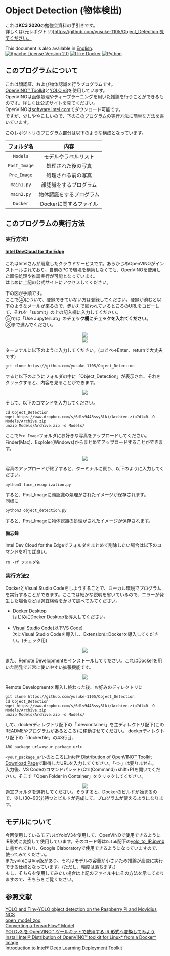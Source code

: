 # Object Detection (物体検出)  
これは<b>KC3 2020</b>の勉強会資料の手引きです。  
詳しくは(元レポジトリ)[https://github.com/yusuke-1105/Object_Detection]見てください。  

This document is also available in [English](https://github.com/yusuke-1105/Object_Detection/blob/master/README_EN.md).   
[![Apache License Version 2.0](https://img.shields.io/badge/license-Apache_2.0-green.svg)](LICENSE)
[![I like Docker](https://img.shields.io/badge/I%20like-Docker%20-blue)]()
[![Python](https://img.shields.io/badge/Python-%20-red)]()  


## このプログラムについて  

これは顔認証、および物体認識を行うプログラムです。  
[OpenVINO™ Toolkit](https://01.org/openvinotoolkit)と[YOLO v3](https://pjreddie.com/darknet/yolo/)を使用しています。  
OpenVINOは画像処理やディープラーニングを用いた推論を行うことができるものです。詳しくは[公式サイト](https://www.intel.co.jp/content/www/jp/ja/internet-of-things/solution-briefs/openvino-toolkit-product-brief.html)を見てください。   
OpenVINOは[software.intel.com](https://software.intel.com/content/www/us/en/develop/tools/openvino-toolkit.html)でダウンロード可能です。  
ですが、少しややこしいので、下の[このプログラムの実行方法](#このプログラムの実行方法)に簡単な方法を書いています。

このレポジトリのプログラム部分は以下のような構成となっています。  

|フォルダ名|内容|
|:---:|:---:|
|`Models`|モデルやラベルリスト|
|`Post_Image`|処理された後の写真|
|`Pre_Image`|処理される前の写真|
|`main1.py`|顔認識をするプログラム|
|`main2.py`|物体認識をするプログラム|
|`Docker`|Dockerに関するファイル|

  
## このプログラムの実行方法  
### 実行方法1  
#### [Intel DevCloud for the Edge](https://devcloud.intel.com/edge/)  
これはIntelさんが用意したクラウドサービスです。あらかじめOpenVINOがインストールされており、自前のPCで環境を構築しなくても、OpenVINOを使用した画像処理や推論実行が可能となっています。  
はじめに上記の公式サイトにアクセスしてください。  

下の図が手順です。  
ここで④について、登録できていない方は登録してください。登録が済むと以下のようなメールが来るので、赤い丸で囲われているところのURLをコピーして、それを「submit」の上の記入欄に入力してください。  
⑤では「Use JupyterLab」の<b>チェック欄にチェックを入れてください</b>。  
⑧まで進んでください。  

<div align="center">
<img src="https://github.com/yusuke-1105/Object_Detection/blob/master/Other/pic1.png">
</div>  

<div align="center">
<img src="https://github.com/yusuke-1105/Object_Detection/blob/master/Other/pic2.png">
</div>  

ターミナルに以下のように入力してください。(コピペ→Enter、returnで大丈夫です)  
```
git clone https://github.com/yusuke-1105/Object_Detection
```  
すると以下のようにフォルダの中に「Object_Detection」が表示され、それをクリックすると、内容を見ることができます。  
<div align="center">
<img src="https://github.com/yusuke-1105/Object_Detection/blob/master/Other/pic3.png">
</div>   

そして、以下のコマンドを入力してください。  
```
cd Object_Detection
wget https://www.dropbox.com/s/6dlv9448ssy8lki/Archive.zip?dl=0 -O Models/Archive.zip
unzip Models/Archive.zip -d Models/
```
ここで`Pre_Image`フォルダにお好きな写真をアップロードしてください。Finder(Mac)、Exploler(Windows)からまとめてアップロードすることができます。  
<div align="center">
<img src="https://github.com/yusuke-1105/Object_Detection/blob/master/Other/Image.GIF">
</div>  

写真のアップロードが終了すると、ターミナルに戻り、以下のように入力してください。  
```
python3 face_recognization.py
```
すると、Post_Imageに顔認識の処理がされたイメージが保存されます。  
同様に  
```
python3 object_detection.py
```
すると、Post_Imageに物体認識の処理がされたイメージが保存されます。  

#### 備忘録  
Intel Dev Cloud for the Edgeでフォルダをまとめて削除したい場合は以下のコマンドを打てば良い。
```
rm -rf フォルダ名
```  

### 実行方法2  
DockerとVisual Studio Codeをしようすることで、ローカル環境でプログラムを実行することができます。ここでは細かな説明を省いているので、エラーが発生した場合などは適宜検索をかけて調べてみてください。  
- [Docker Desktop](https://www.docker.com/products/docker-desktop)  
はじめにDocker Desktopを導入してください。  

- [Visual Studio Code](https://code.visualstudio.com/download)(以下VS Code)  
次にVisual Studio Codeを導入し、ExtensionにDockerを導入してください。(チェック用)  
<div align="center">
<img src="https://github.com/yusuke-1105/Object_Detection/blob/master/Other/Docker_Extension.png">
</div>  

また、Remote Developmentをインストールしてください。これはDockerを用いた開発で非常に使いやすい拡張機能です。  
<div align="center">
<img src="https://github.com/yusuke-1105/Object_Detection/blob/master/Other/Dev_Container.png">
</div>  

Remote Developmentを導入し終わった後、お好みのディレクトリに
```
git clone https://github.com/yusuke-1105/Object_Detection
cd Object_Detection
wget https://www.dropbox.com/s/6dlv9448ssy8lki/Archive.zip?dl=0 -O Models/Archive.zip
unzip Models/Archive.zip -d Models/
```
して、dockerディレクトリ配下の「.devcontainer」を主ディレクトリ配下(このREADMEやプログラムがあるところ)に移動させてください。
dockerディレクトリ配下の「dockerfile」の43行目、
```docker
ARG package_url=<your_package_url>
```  
`<your_package_url>`のところに[Intel® Distribution of OpenVINO™ Toolkit Download Page](https://software.intel.com/content/www/us/en/develop/tools/openvino-toolkit/choose-download.html)で取得したURLを入力してください。「<>」は要りません。  
入力後、VS Codeのコマンドパレット(Ctrl(Command)+shift+P)を開いてください。そこで「Open Folder in Container」をクリックしてください。  
<div align="center">
<img src="https://github.com/yusuke-1105/Object_Detection/blob/master/Other/docker_extension_func.png">
</div>  
適宜フォルダを選択してください。そうすると、Dockerのビルドが始まるので、少し(30~90分)待つとビルドが完成して、プログラムが使えるようになります。  


## モデルについて  
今回使用しているモデルはYoloV3を使用して、OpenVINOで使用できるようにIR形式に変換して使用しています。そのコード等は`Colab`配下の[yolo_to_IR.ipynb](https://github.com/yusuke-1105/Object_Detection/blob/master/Colab/yolo_to_IR.ipynb)に書かれており、Google Claboratoryで使用できるようになっていますので、使ってみてください。  
またyoloにはtiny版があり、それはモデルの容量が小さいため推論が高速に実行できる仕様となっています。(ただし、精度は落ちます。)  
もし、そちらを使用してみたい場合は上記のファイル中にその方法を示してありますので、そちらをご覧ください。

## 参照文献  
[YOLO and Tiny-YOLO object detection on the Raspberry Pi and Movidius NCS](https://www.pyimagesearch.com/2020/01/27/yolo-and-tiny-yolo-object-detection-on-the-raspberry-pi-and-movidius-ncs/)  
[open_model_zoo](https://github.com/openvinotoolkit/open_model_zoo)  
[Converting a TensorFlow* Model](https://docs.openvinotoolkit.org/latest/openvino_docs_MO_DG_prepare_model_convert_model_Convert_Model_From_TensorFlow.html)  
[YOLOv3 を OpenVINO™ ツールキットで使用する IR 形式へ変換してみよう](https://macnicago.zendesk.com/hc/ja/articles/360042709871-YOLOv3-を-OpenVINO-ツールキットで使用する-IR-形式へ変換してみよう)  
[Install Intel® Distribution of OpenVINO™ toolkit for Linux* from a Docker* Image](https://docs.openvinotoolkit.org/latest/openvino_docs_install_guides_installing_openvino_docker_linux.html)  
[Introduction to Intel® Deep Learning Deployment Toolkit](https://docs.openvinotoolkit.org/latest/openvino_docs_IE_DG_Introduction.html)